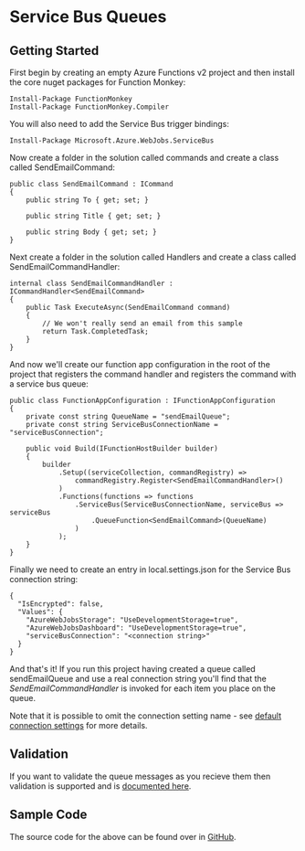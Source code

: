 # Service Bus Queues

## Getting Started

First begin by creating an empty Azure Functions v2 project and then install the core nuget packages for Function Monkey:

    Install-Package FunctionMonkey
    Install-Package FunctionMonkey.Compiler

You will also need to add the Service Bus trigger bindings:

    Install-Package Microsoft.Azure.WebJobs.ServiceBus

Now create a folder in the solution called commands and create a class called SendEmailCommand:

    public class SendEmailCommand : ICommand
    {
        public string To { get; set; }

        public string Title { get; set; }

        public string Body { get; set; }
    }

Next create a folder in the solution called Handlers and create a class called SendEmailCommandHandler:

    internal class SendEmailCommandHandler : ICommandHandler<SendEmailCommand>
    {
        public Task ExecuteAsync(SendEmailCommand command)
        {
            // We won't really send an email from this sample
            return Task.CompletedTask;
        }
    }

And now we'll create our function app configuration in the root of the project that registers the command handler and registers the command with a service bus queue:

    public class FunctionAppConfiguration : IFunctionAppConfiguration
    {
        private const string QueueName = "sendEmailQueue";
        private const string ServiceBusConnectionName = "serviceBusConnection";

        public void Build(IFunctionHostBuilder builder)
        {
            builder
                .Setup((serviceCollection, commandRegistry) =>
                    commandRegistry.Register<SendEmailCommandHandler>()
                )
                .Functions(functions => functions
                    .ServiceBus(ServiceBusConnectionName, serviceBus => serviceBus
                        .QueueFunction<SendEmailCommand>(QueueName)
                    )
                );
        }
    }

Finally we need to create an entry in local.settings.json for the Service Bus connection string:

    {
      "IsEncrypted": false,
      "Values": {
        "AzureWebJobsStorage": "UseDevelopmentStorage=true",
        "AzureWebJobsDashboard": "UseDevelopmentStorage=true",
        "serviceBusConnection": "<connection string>" 
      }
    }

And that's it! If you run this project having created a queue called sendEmailQueue and use a real connection string you'll find that the _SendEmailCommandHandler_ is invoked for each item you place on the queue.

Note that it is possible to omit the connection setting name - see [default connection settings](/crosscutting/connectionStrings.md) for more details.

## Validation

If you want to validate the queue messages as you recieve them then validation is supported and is [documented here](/crosscutting/validation.html).

## Sample Code

The source code for the above can be found over in [GitHub](https://github.com/JamesRandall/FunctionMonkey/tree/master/Samples/DocumentationSamples/ServiceBusSample).